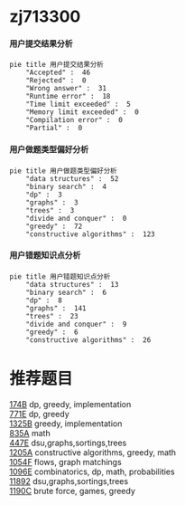 # zj713300

<!-- tabs:start -->



#### **用户提交结果分析**

```mermaid
pie title 用户提交结果分析
    "Accepted" :  46
    "Rejected" :  0
    "Wrong answer" :  31
    "Runtime error" :  18
    "Time limit exceeded" :  5
    "Memory limit exceeded" :  0
    "Compilation error" :  0
    "Partial" :  0
```

#### **用户做题类型偏好分析**

```mermaid
pie title 用户做题类型偏好分析
    "data structures" :  52
    "binary search" :  4
    "dp" :  3
    "graphs" :  3
    "trees" :  3
    "divide and conquer" :  0
    "greedy" :  72
    "constructive algorithms" :  123
```
#### **用户错题知识点分析**

```mermaid
pie title 用户错题知识点分析
    "data structures" :  13
    "binary search" :  6
    "dp" :  8
    "graphs" :  141
    "trees" :  23
    "divide and conquer" :  9
    "greedy" :  6
    "constructive algorithms" :  26
```



<!-- tabs:end -->
# 推荐题目
[174B](https://codeforces.com/contest/174/problem/B)		dp,
                        greedy,
                        implementation		  
[771E](https://codeforces.com/contest/771/problem/E)		dp,
                        greedy		  
[1325B](https://codeforces.com/contest/1325/problem/B)		greedy,
                        implementation		  
[835A](https://codeforces.com/contest/835/problem/A)		math		  
[447E](https://codeforces.com/contest/447/problem/E)		dsu,graphs,sortings,trees		  
[1205A](https://codeforces.com/contest/1205/problem/A)		constructive algorithms,
                        greedy,
                        math		  
[1054F](https://codeforces.com/contest/1054/problem/F)		flows,
                        graph matchings		  
[1096E](https://codeforces.com/contest/1096/problem/E)		combinatorics,
                        dp,
                        math,
                        probabilities		  
[11892](https://codeforces.com/contest/1189/problem/2)		dsu,graphs,sortings,trees		  
[1190C](https://codeforces.com/contest/1190/problem/C)		brute force,
                        games,
                        greedy		  
